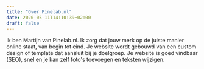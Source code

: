 ```yaml
---
title: "Over Pinelab.nl"
date: 2020-05-11T14:10:39+02:00
draft: false
---
```


Ik ben Martijn van Pinelab.nl. Ik zorg dat jouw merk op de juiste manier online staat, van begin tot eind. 
Je website wordt gebouwd van een custom design of template dat aansluit bij je doelgroep. 
Je website is goed vindbaar (SEO), snel en je kan zelf foto's toevoegen en teksten wijzigen.
